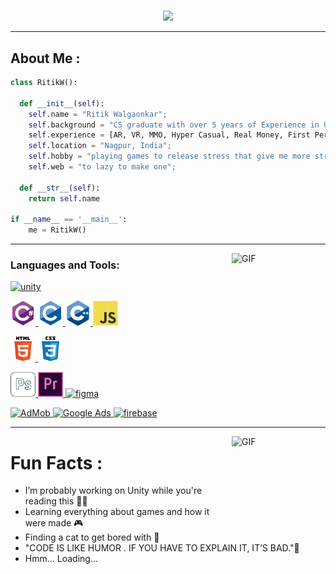 # 

<p align="center">
  <img src="https://readme-typing-svg.herokuapp.com?color=%2336BCF7&center=true&vCenter=true&lines=Hello%2C+Welcome+to+my+Github+Page.;I+am+Writik.;"></a>
</p>

---
##  About Me :

```python
class RitikW():
    
  def __init__(self):
    self.name = "Ritik Walgaonkar";
    self.background = "CS graduate with over 5 years of Experience in Unity";
    self.experience = [AR, VR, MMO, Hyper Casual, Real Money, First Person Shooter, Puzzle, Simulations];
    self.location = "Nagpur, India";
    self.hobby = "playing games to release stress that give me more stress";
    self.web = "to lazy to make one";
  
  def __str__(self):
    return self.name

if __name__ == '__main__':
    me = RitikW()

```
---
<img align="right" alt="GIF" height="125px" width="150px" src="https://c.tenor.com/P7zWdgA3E2EAAAAi/spunchbob-the-g.gif" />
<h3 align="left">Languages and Tools:</h3>
<p align="left">

<a href="https://unity.com/" target="_blank" rel="noreferrer"> <img  src="https://store-speedtree-com.exactdn.com/site-assets/uploads/Unity-Logo-White.png?strip=all&lossy=1&quality=73&w=2560&ssl=1" alt="unity" width="70" height="40"/> </a>

<a href="https://www.w3schools.com/cs/" target="_blank" rel="noreferrer"> <img src="https://raw.githubusercontent.com/devicons/devicon/master/icons/csharp/csharp-original.svg" alt="csharp" width="40" height="40"/> </a>
<a href="https://www.w3schools.com/c/" target="_blank" rel="noreferrer"> <img  src="https://raw.githubusercontent.com/devicons/devicon/master/icons/c/c-original.svg" alt="c" width="40" height="40"/> </a> 
<a href="https://www.w3schools.com/cpp/" target="_blank" rel="noreferrer"> <img src="https://raw.githubusercontent.com/devicons/devicon/master/icons/cplusplus/cplusplus-original.svg" alt="cplusplus" width="40" height="40"/> </a> 
<a href="https://developer.mozilla.org/en-US/docs/Web/JavaScript" target="_blank" rel="noreferrer"> <img src="https://raw.githubusercontent.com/devicons/devicon/master/icons/javascript/javascript-original.svg" alt="javascript" width="40" height="40"/> </a>

<a href="https://www.w3.org/html/" target="_blank" rel="noreferrer"> <img src="https://raw.githubusercontent.com/devicons/devicon/master/icons/html5/html5-original-wordmark.svg" alt="html5" width="40" height="40"/> </a>
<a href="https://www.w3schools.com/css/" target="_blank" rel="noreferrer"> <img src="https://raw.githubusercontent.com/devicons/devicon/master/icons/css3/css3-original-wordmark.svg" alt="css3" width="40" height="40"/> </a>  

<a href="https://www.photoshop.com/en" target="_blank" rel="noreferrer"> <img src="https://raw.githubusercontent.com/devicons/devicon/master/icons/photoshop/photoshop-line.svg" alt="photoshop" width="40" height="40"/> </a>
<a href="https://www.adobe.com/in/products/premiere.html" target="_blank" rel="noreferrer"> <img src="https://raw.githubusercontent.com/devicons/devicon/master/icons/premierepro/premierepro-original.svg" alt="premier" width="40" height="40"/> </a>
<a href="https://www.figma.com/" target="_blank" rel="noreferrer"> <img src="https://www.vectorlogo.zone/logos/figma/figma-icon.svg" alt="figma" width="40" height="40"/> </a>

<a href="https://admob.google.com/" target="_blank" rel="noreferrer"> <img src="https://www.vectorlogo.zone/logos/google_admob/google_admob-icon.svg" alt="AdMob" width="40" height="40"/> </a>
<a href="https://ads.google.com/" target="_blank" rel="noreferrer"> <img src="https://www.vectorlogo.zone/logos/google_ads/google_ads-icon.svg" alt="Google Ads" width="40" height="40"/> </a>
<a href="https://firebase.google.com/" target="_blank" rel="noreferrer"> <img src="https://www.vectorlogo.zone/logos/firebase/firebase-icon.svg" alt="firebase" width="40" height="40"/> </a>
</p>

---

<img align="right" alt="GIF" height="125px" width="150px" src="https://c.tenor.com/fYg91qBpDdgAAAAi/bongo-cat-transparent.gif" />


# Fun Facts : 
- I’m probably working on Unity while you're reading this 👨‍💻
- Learning everything about games and how it were made 🎮
- Finding a cat to get bored with 🐾
- "CODE IS LIKE HUMOR . IF YOU HAVE TO EXPLAIN IT, IT’S BAD."📖
- Hmm... Loading...

